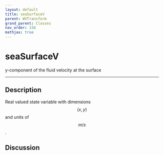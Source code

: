 ```yaml
---
layout: default
title: seaSurfaceV
parent: WVTransform
grand_parent: Classes
nav_order: 158
mathjax: true
---
```


#  seaSurfaceV

y-component of the fluid velocity at the surface


---

## Description
Real valued state variable with dimensions $$(x,y)$$ and units of $$m/s$$.

## Discussion

